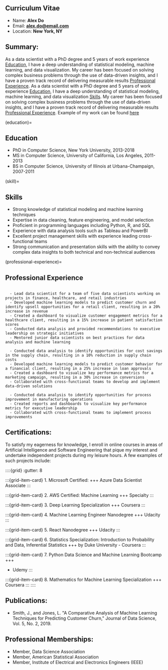 ## Curriculum Vitae 

- Name: **Alex Do** 
- Email: **alex.do@email.com** 
- Location: **New York, NY**

## Summary:
As a data scientist with a PhD degree and 5 years of work experience [Education](education), I have a deep understanding of statistical modeling, machine learning, and data visualization. My career has been focused on solving complex business problems through the use of data-driven insights, and I have a proven track record of delivering measurable results [Professional Experience](professional-experience). As a data scientist with a PhD degree and 5 years of work experience [Education](education), I have a deep understanding of statistical modeling, machine learning, and data visualization [Skills](skills). My career has been focused on solving complex business problems through the use of data-driven insights, and I have a proven track record of delivering measurable results [Professional Experience](professional-experience). Example of my work can be found [here](analysis_example.ipynb)

(education)=
## Education

- PhD in Computer Science, New York University, 2013-2018
- MS in Computer Science, University of California, Los Angeles, 2011-2013
- BS in Computer Science, University of Illinois at Urbana-Champaign, 2007-2011

(skill)=
## Skills

- Strong knowledge of statistical modeling and machine learning techniques
- Expertise in data cleaning, feature engineering, and model selection
- Proficient in programming languages including Python, R, and SQL
- Experience with data analysis tools such as Tableau and PowerBI
- Excellent project management skills with experience leading cross-functional teams
- Strong communication and presentation skills with the ability to convey complex data insights to both technical and non-technical audiences

(professional-experience)=
## Professional Experience

```{dropdown} Data Scientist, ABC Corporation, New York, NY, 2018-present

  - Lead data scientist for a team of five data scientists working on projects in finance, healthcare, and retail industries
  - Developed machine learning models to predict customer churn and identify upsell opportunities for a retail client, resulting in a 20% increase in revenue
  - Created a dashboard to visualize customer engagement metrics for a healthcare client, resulting in a 15% increase in patient satisfaction scores
  - Conducted data analysis and provided recommendations to executive leadership on strategic initiatives
  - Mentored junior data scientists on best practices for data analysis and machine learning
```
```{dropdown} Data Scientist, XYZ Corporation, Los Angeles, CA, 2016-2018
  - Conducted data analysis to identify opportunities for cost savings in the supply chain, resulting in a 10% reduction in supply chain costs
  - Developed machine learning models to predict customer behavior for a financial client, resulting in a 25% increase in loan approvals
  - Created a dashboard to visualize key performance metrics for a marketing campaign, resulting in a 30% increase in conversions
  - Collaborated with cross-functional teams to develop and implement data-driven solutions
```
```{dropdown} Data Analyst, DEF Corporation, Urbana-Champaign, IL, 2011-2016
  - Conducted data analysis to identify opportunities for process improvement in manufacturing operations
  - Created reports and dashboards to visualize key performance metrics for executive leadership
  - Collaborated with cross-functional teams to implement process improvements
```

## Certifications:

To satisfy my eagerness for knowledge, I enroll in online courses in areas of Artificial Intelligence and Software Engineering that pique my interest and undertake independent projects during my leisure hours. A few examples of such projects include:

::::{grid}
:gutter: 8

:::{grid-item-card} 1.
Microsoft Certified:
+++
Azure Data Scientist Associate
:::

:::{grid-item-card} 2.
AWS Certified: Machine Learning
+++
Specialty
:::

:::{grid-item-card} 3.
Deep Learning Specialization
+++
Coursera
:::

:::{grid-item-card} 4.
Machine Learning Engineer Nanodegree
+++
Udacity
:::

:::{grid-item-card} 5.
React Nanodegree
+++
Udacity
:::

:::{grid-item-card} 6.
Statistics Specialization: Introduction to Probability and Data, Inferential Statistics
+++
by Duke University - Coursera
:::


:::{grid-item-card} 7.
Python Data Science and Machine Learning Bootcamp
+++
- Udemy
:::

:::{grid-item-card} 8.
Mathematics for Machine Learning Specialization
+++ 
Coursera
:::
::::

## Publications:
- Smith, J., and Jones, L. "A Comparative Analysis of Machine Learning Techniques for Predicting Customer Churn," Journal of Data Science, Vol. 5, No. 2, 2019.

## Professional Memberships:

- Member, Data Science Association
- Member, American Statistical Association
- Member, Institute of Electrical and Electronics Engineers (IEEE)